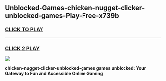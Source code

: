 
## Unblocked-Games-chicken-nugget-clicker-unblocked-games-Play-Free-x739b
<h3>
<a href="https://premium76.site?title=chicken-nugget-clicker-unblocked-games&ref=23A">CLICK TO PLAY</a></h3>
<hr>

<h3>
<a href="https://premium76.site?title=chicken-nugget-clicker-unblocked-games&ref=23A">CLICK 2 PLAY</a>
  
</h3>

<a href="https://premium76.site?title=chicken-nugget-clicker-unblocked-games&ref=23A"><img src="https://clearcache.store/games.png"></a>


**chicken-nugget-clicker-unblocked-games games unblocked: Your Gateway to Fun and Accessible Online Gaming**
